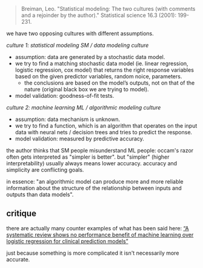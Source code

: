 > Breiman, Leo. "Statistical modeling: The two cultures (with comments and a rejoinder by the author)." Statistical science 16.3 (2001): 199-231.

we have two opposing cultures with different assumptions.

_culture 1: statistical modeling SM / data modeling culture_

- assumption: data are generated by a stochastic data model.
- we try to find a matching stochastic data model (ie. linear regression, logistic regression, cox model) that returns the right response variables based on the given predictor variables, random noice, parameters.
  - the conclusions are based on the model’s outputs, not on that of the nature (original black box we are trying to model).
- model validation: goodness-of-fit tests.

_culture 2: machine learning ML / algorithmic modeling culture_

- assumption: data mechanism is unknown.
- we try to find a function, which is an algorithm that operates on the input data with neural nets / decision trees and tries to predict the response.
- model validation: measured by predictive accuracy.

the author thinks that SM people misunderstand ML people: occam's razor often gets interpreted as "simpler is better". but "simpler" (higher interpretability) usually always means lower accuracy. accuracy and simplicity are conflicting goals.

in essence: "an algorithmic model can produce more and more reliable information about the structure of the relationship between inputs and outputs than data models".

## critique

there are actually many counter examples of what has been said here: [“A systematic review shows no performance benefit of machine learning over logistic regression for clinical prediction models”](https://pubmed.ncbi.nlm.nih.gov/30763612/)

just because something is more complicated it isn't necessarily more accurate.
